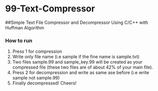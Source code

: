 # 99-Text-Compressor
##Simple Text File Compressor and Decompressor Using C/C++ with Huffman Algorithm
### How to run

1. Press 1 for compression
2. Write only file name (i.e sample if the fine name is sample.txt)
3. Two files sample.99 and sample_key.99 will be created as your compressed file 
	(these two files are of about 42% of your main file).
4. Press 2 for decompression and write as same ase before (i.e write sample not sample.99)
5. Finally decompressed! Cheers!
